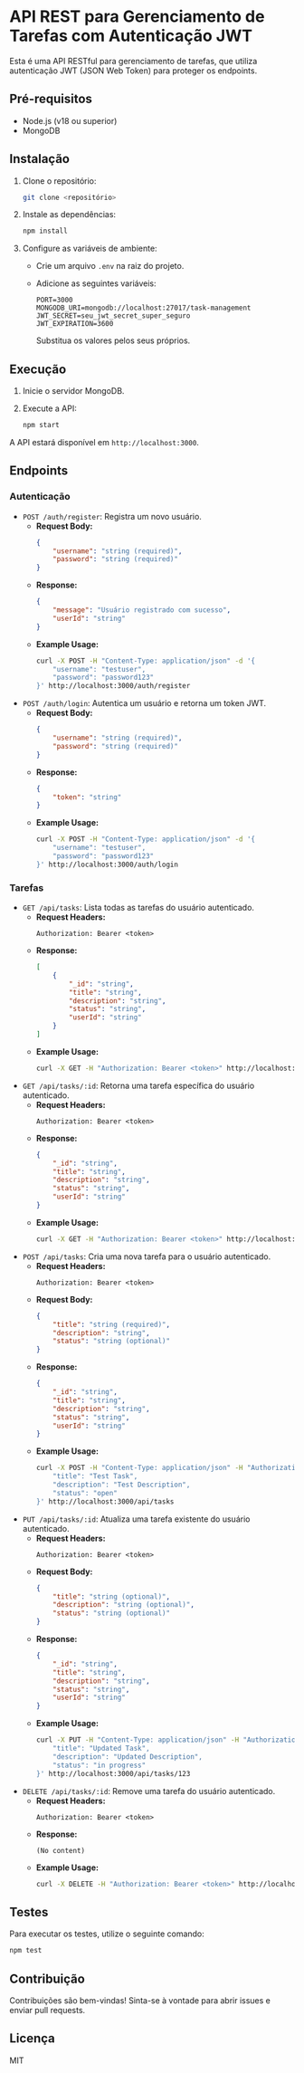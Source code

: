 # API REST para Gerenciamento de Tarefas com Autenticação JWT

Esta é uma API RESTful para gerenciamento de tarefas, que utiliza autenticação JWT (JSON Web Token) para proteger os endpoints.

## Pré-requisitos

*   Node.js (v18 ou superior)
*   MongoDB

## Instalação

1.  Clone o repositório:

    ```bash
    git clone <repositório>
    ```

2.  Instale as dependências:

    ```bash
    npm install
    ```

3.  Configure as variáveis de ambiente:

    *   Crie um arquivo `.env` na raiz do projeto.
    *   Adicione as seguintes variáveis:

        ```
        PORT=3000
        MONGODB_URI=mongodb://localhost:27017/task-management
        JWT_SECRET=seu_jwt_secret_super_seguro
        JWT_EXPIRATION=3600
        ```

        Substitua os valores pelos seus próprios.

## Execução

1.  Inicie o servidor MongoDB.
2.  Execute a API:

    ```bash
    npm start
    ```

A API estará disponível em `http://localhost:3000`.

## Endpoints

### Autenticação

*   `POST /auth/register`: Registra um novo usuário.
    *   **Request Body:**
        ```json
        {
            "username": "string (required)",
            "password": "string (required)"
        }
        ```
    *   **Response:**
        ```json
        {
            "message": "Usuário registrado com sucesso",
            "userId": "string"
        }
        ```
    *   **Example Usage:**
        ```bash
        curl -X POST -H "Content-Type: application/json" -d '{
            "username": "testuser",
            "password": "password123"
        }' http://localhost:3000/auth/register
        ```
*   `POST /auth/login`: Autentica um usuário e retorna um token JWT.
    *   **Request Body:**
        ```json
        {
            "username": "string (required)",
            "password": "string (required)"
        }
        ```
    *   **Response:**
        ```json
        {
            "token": "string"
        }
        ```
    *   **Example Usage:**
        ```bash
        curl -X POST -H "Content-Type: application/json" -d '{
            "username": "testuser",
            "password": "password123"
        }' http://localhost:3000/auth/login
        ```

### Tarefas

*   `GET /api/tasks`: Lista todas as tarefas do usuário autenticado.
    *   **Request Headers:**
        ```
        Authorization: Bearer <token>
        ```
    *   **Response:**
        ```json
        [
            {
                "_id": "string",
                "title": "string",
                "description": "string",
                "status": "string",
                "userId": "string"
            }
        ]
        ```
    *   **Example Usage:**
        ```bash
        curl -X GET -H "Authorization: Bearer <token>" http://localhost:3000/api/tasks
        ```
*   `GET /api/tasks/:id`: Retorna uma tarefa específica do usuário autenticado.
    *   **Request Headers:**
        ```
        Authorization: Bearer <token>
        ```
    *   **Response:**
        ```json
        {
            "_id": "string",
            "title": "string",
            "description": "string",
            "status": "string",
            "userId": "string"
        }
        ```
    *   **Example Usage:**
        ```bash
        curl -X GET -H "Authorization: Bearer <token>" http://localhost:3000/api/tasks/123
        ```
*   `POST /api/tasks`: Cria uma nova tarefa para o usuário autenticado.
    *   **Request Headers:**
        ```
        Authorization: Bearer <token>
        ```
    *   **Request Body:**
        ```json
        {
            "title": "string (required)",
            "description": "string",
            "status": "string (optional)"
        }
        ```
    *   **Response:**
        ```json
        {
            "_id": "string",
            "title": "string",
            "description": "string",
            "status": "string",
            "userId": "string"
        }
        ```
    *   **Example Usage:**
        ```bash
        curl -X POST -H "Content-Type: application/json" -H "Authorization: Bearer <token>" -d '{
            "title": "Test Task",
            "description": "Test Description",
            "status": "open"
        }' http://localhost:3000/api/tasks
        ```
*   `PUT /api/tasks/:id`: Atualiza uma tarefa existente do usuário autenticado.
    *   **Request Headers:**
        ```
        Authorization: Bearer <token>
        ```
    *   **Request Body:**
        ```json
        {
            "title": "string (optional)",
            "description": "string (optional)",
            "status": "string (optional)"
        }
        ```
    *   **Response:**
        ```json
        {
            "_id": "string",
            "title": "string",
            "description": "string",
            "status": "string",
            "userId": "string"
        }
        ```
    *   **Example Usage:**
        ```bash
        curl -X PUT -H "Content-Type: application/json" -H "Authorization: Bearer <token>" -d '{
            "title": "Updated Task",
            "description": "Updated Description",
            "status": "in progress"
        }' http://localhost:3000/api/tasks/123
        ```
*   `DELETE /api/tasks/:id`: Remove uma tarefa do usuário autenticado.
    *   **Request Headers:**
        ```
        Authorization: Bearer <token>
        ```
    *   **Response:**
        ```
        (No content)
        ```
    *   **Example Usage:**
        ```bash
        curl -X DELETE -H "Authorization: Bearer <token>" http://localhost:3000/api/tasks/123
        ```

## Testes

Para executar os testes, utilize o seguinte comando:

```bash
npm test
```

## Contribuição

Contribuições são bem-vindas! Sinta-se à vontade para abrir issues e enviar pull requests.

## Licença

MIT
